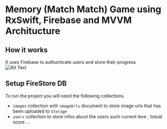 # Memory  (Match Match) Game using RxSwift, Firebase and MVVM Architucture 


## How it works
It uses Firebase to authunticate users and store their progress </br> 
![Alt Text](https://github.com/engali94/RxSwift-Memory-Game-Match-Match-/blob/master/ScreenRecording2019-12-24at10255.gif)

## Setup FireStore DB
To run the project you will need the following collections 
- `images` collection with `imageUrls` document to store image urls that has been uploaded to `Storage`
- `users` collection to store infos about the users such current leve , totoal score ...


